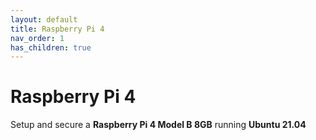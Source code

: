 ```yaml
---
layout: default
title: Raspberry Pi 4
nav_order: 1
has_children: true
---
```


# Raspberry Pi 4

Setup and secure a **Raspberry Pi 4 Model B 8GB** running **Ubuntu 21.04**
